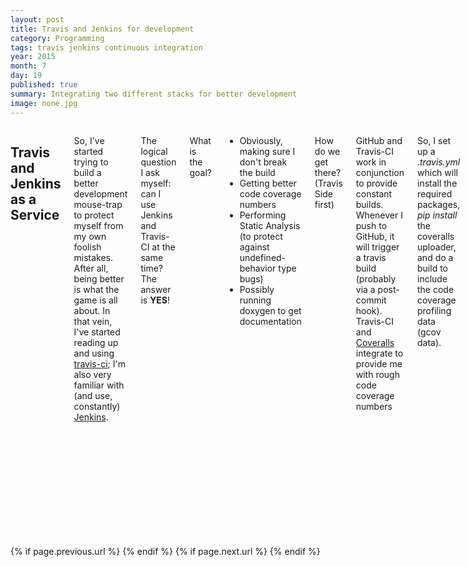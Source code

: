 ```yaml
---
layout: post
title: Travis and Jenkins for development
category: Programming
tags: travis jenkins continuous integration
year: 2015
month: 7
day: 19
published: true
summary: Integrating two different stacks for better development
image: none.jpg
---
```


<div class="row">
   <div class="span9 columns">
      <h2>Travis and Jenkins as a Service</h2>
      <p>So, I've started trying to build a better development mouse-trap to protect myself from my own foolish mistakes. After all, being better is what the game is all about. In that vein, I've started reading up and using <a href="https://travis-ci.org">travis-ci</a>; I'm also very familiar with (and use, constantly) <a href="https://jenkins-ci.org">Jenkins</a>.</p>
      <p>The logical question I ask myself: can I use Jenkins and Travis-CI at the same time? The answer is <b>YES</b>!</p>
      <p>What is the goal?</p>
      <ul>
          <li>Obviously, making sure I don't break the build</li>
          <li>Getting better code coverage numbers</li>
          <li>Performing Static Analysis (to protect against undefined-behavior type bugs)</li>
          <li>Possibly running doxygen to get documentation</li>
      </ul>
      <p>How do we get there? (Travis Side first)</p>
      <p>GitHub and Travis-CI work in conjunction to provide constant builds. Whenever I push to GitHub, it will trigger a travis build (probably via a post-commit hook). Travis-CI and <a href="https://coveralls.io">Coveralls</a> integrate to provide me with rough code coverage numbers</p>
      <p>So, I set up a <i>.travis.yml</i> which will install the required packages, <i>pip install</i> the coveralls uploader, and do a build to include the code coverage profiling data (gcov data).</p>
      <p>The other big thing I'll do is run the code, and spit out an XML file in cppunit 1.12.1 "xUnit" format. This is because such a format is easy to write, can be done from a bash script, and can be imported by any xunit import plugin (see the Jenkins section for more)</p>
      <p>As part of the <u>script:</u> stage, I run a <b>./run_if_travis.sh</b> which checks for the existence of a jenkins environment variable, and if one doesn't exist, runs the coveralls uploader. Since the previous step ran the code and generated an XML, we have gcov <i>.gcno</i> and <i>.gcda</i> files.</p>
      <p>For static anaylsis, coverity is available; I'm still waiting on them to determine that my projects are open source.</p>
      <p>Jenkins Side</p>
      <p>So, now I'll install jenkins locally. Read up on the Jenkins site to get information to install it for your platform. The biggest global configurations I've done are:</p>
      <ul>
          <li>Set it to run on localhost only</li>
          <li>Set it to authenticate against the local 'unix' database (requires shadow group permission)</li>
          <li>Gave it unlimited <i>sudo</i> access (<b>NOTE</b> - this is highly dangerous)</li>
          <li>Installed the <u>travis-yml</u>, <u>cppcheck</u>, <u>git</u>, <u>cobertura</u>, and <u>xUnit</u> plugins (among others)</li>
      </ul>
      <p>Now, I setup a job to use my local git repository as it's build source, and tell my post-commit hook to kick off a build (NOTE: or you could poll...)</p>
      <p>When the job runs, it should generate a results.xml and code_coverage.xml set of XMLs. I'll run <i>gcovr</i> to get coverage data. Additionally, I have it run <i>cppcheck</i> and generate a cppcheck.cxml file to get some static analysis.</p>
      <p>So, when I make a commit, Jenkins does the build and if I'm happy with it, I can push it up and let Travis do the build, too.</p>
      <p>That's basically it. Check out <a href="https://github.com/orgcandman/pam_tfa.git">PAM Two-factor</a> for a set of sample scripts to do this.</p>
   </div>
</div>

<div class="row">	
	<div class="span9 column">
			<p class="pull-right">{% if page.previous.url %} <a href="{{page.previous.url}}" title="Previous Post: {{page.previous.title}}"><i class="icon-chevron-left"></i></a> 	{% endif %}   {% if page.next.url %} 	<a href="{{page.next.url}}" title="Next Post: {{page.next.title}}"><i class="icon-chevron-right"></i></a> 	{% endif %} </p>  
	</div>
</div>
